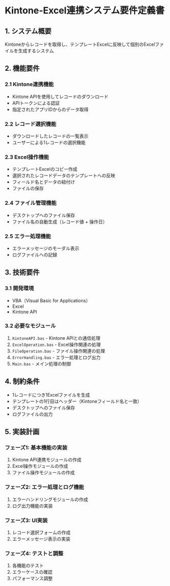 # Kintone-Excel連携システム要件定義書

## 1. システム概要
Kintoneからレコードを取得し、テンプレートExcelに反映して個別のExcelファイルを生成するシステム

## 2. 機能要件

### 2.1 Kintone連携機能
- Kintone APIを使用してレコードのダウンロード
- APIトークンによる認証
- 指定されたアプリIDからのデータ取得

### 2.2 レコード選択機能
- ダウンロードしたレコードの一覧表示
- ユーザーによる1レコードの選択機能

### 2.3 Excel操作機能
- テンプレートExcelのコピー作成
- 選択されたレコードデータのテンプレートへの反映
- フィールド名とデータの紐付け
- ファイルの保存

### 2.4 ファイル管理機能
- デスクトップへのファイル保存
- ファイル名の自動生成（レコード値 + 操作日）

### 2.5 エラー処理機能
- エラーメッセージのモーダル表示
- ログファイルへの記録

## 3. 技術要件

### 3.1 開発環境
- VBA（Visual Basic for Applications）
- Excel
- Kintone API

### 3.2 必要なモジュール
1. `KintoneAPI.bas` - Kintone APIとの通信処理
2. `ExcelOperation.bas` - Excel操作関連の処理
3. `FileOperation.bas` - ファイル操作関連の処理
4. `ErrorHandling.bas` - エラー処理とログ出力
5. `Main.bas` - メイン処理の制御

## 4. 制約条件
- 1レコードにつき1Excelファイルを生成
- テンプレートの1行目はヘッダー（Kintoneフィールド名と一致）
- デスクトップへのファイル保存
- ログファイルの出力

## 5. 実装計画

### フェーズ1: 基本機能の実装
1. Kintone API連携モジュールの作成
2. Excel操作モジュールの作成
3. ファイル操作モジュールの作成

### フェーズ2: エラー処理とログ機能
1. エラーハンドリングモジュールの作成
2. ログ出力機能の実装

### フェーズ3: UI実装
1. レコード選択フォームの作成
2. エラーメッセージ表示の実装

### フェーズ4: テストと調整
1. 各機能のテスト
2. エラーケースの確認
3. パフォーマンス調整 